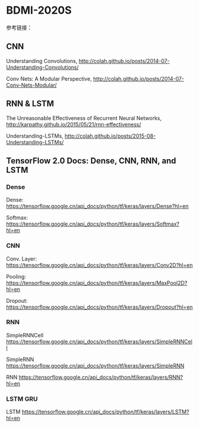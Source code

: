# BDMI-2020S


参考链接：

## CNN 

Understanding Convolutions, http://colah.github.io/posts/2014-07-Understanding-Convolutions/

Conv Nets: A Modular Perspective, http://colah.github.io/posts/2014-07-Conv-Nets-Modular/


## RNN & LSTM
The Unreasonable Effectiveness of Recurrent Neural Networks, http://karpathy.github.io/2015/05/21/rnn-effectiveness/

Understanding-LSTMs, http://colah.github.io/posts/2015-08-Understanding-LSTMs/



## TensorFlow 2.0 Docs: Dense, CNN, RNN, and LSTM   
### Dense
Dense:
https://tensorflow.google.cn/api_docs/python/tf/keras/layers/Dense?hl=en

Softmax:
https://tensorflow.google.cn/api_docs/python/tf/keras/layers/Softmax?hl=en

### CNN 
Conv. Layer:
https://tensorflow.google.cn/api_docs/python/tf/keras/layers/Conv2D?hl=en

Pooling:
https://tensorflow.google.cn/api_docs/python/tf/keras/layers/MaxPool2D?hl=en

Dropout:
https://tensorflow.google.cn/api_docs/python/tf/keras/layers/Dropout?hl=en

### RNN 
SimpleRNNCell
https://tensorflow.google.cn/api_docs/python/tf/keras/layers/SimpleRNNCell

SimpleRNN
https://tensorflow.google.cn/api_docs/python/tf/keras/layers/SimpleRNN

RNN
https://tensorflow.google.cn/api_docs/python/tf/keras/layers/RNN?hl=en

### LSTM  GRU  

LSTM
https://tensorflow.google.cn/api_docs/python/tf/keras/layers/LSTM?hl=en


